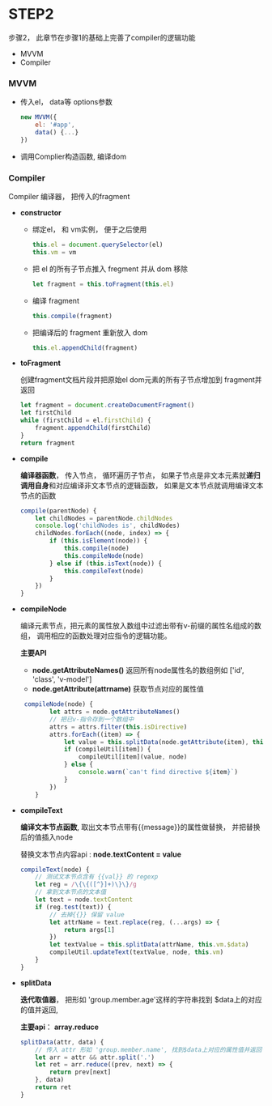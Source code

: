 # STEP2
步骤2， 此章节在步骤1的基础上完善了compiler的逻辑功能
* MVVM
* Compiler



### MVVM

- 传入el， data等 options参数

  ```js
  new MVVM({
      el: '#app',
      data() {...}
  })
  ```

- 调用Complier构造函数, 编译dom





### Compiler

Compiler 编译器， 把传入的fragment

* **constructor**

  * 绑定el， 和 vm实例， 便于之后使用

    ```js
    this.el = document.querySelector(el)
    this.vm = vm
    ```

  * 把 el 的所有子节点推入 fregment  并从 dom 移除

    ```js
    let fragment = this.toFragment(this.el)
    ```

  * 编译 fragment 

    ```js
    this.compile(fragment)
    ```

  * 把编译后的 fragment 重新放入 dom

    ```js
    this.el.appendChild(fragment)
    ```

* **toFragment**

  创建fragment文档片段并把原始el dom元素的所有子节点增加到 fragment并返回

  ```js
  let fragment = document.createDocumentFragment()
  let firstChild
  while (firstChild = el.firstChild) {
      fragment.appendChild(firstChild)
  }
  return fragment
  ```

* **compile**

  **编译器函数**， 传入节点， 循环遍历子节点， 如果子节点是非文本元素就**递归调用自身**和对应编译非文本节点的逻辑函数， 如果是文本节点就调用编译文本节点的函数

  ```js
  compile(parentNode) {
      let childNodes = parentNode.childNodes
      console.log('childNodes is', childNodes)
      childNodes.forEach((node, index) => {
          if (this.isElement(node)) {
              this.compile(node)
              this.compileNode(node)
          } else if (this.isText(node)) {
              this.compileText(node)
          }
      })
  }
  ```

* **compileNode**

  编译元素节点，把元素的属性放入数组中过滤出带有v-前缀的属性名组成的数组， 调用相应的函数处理对应指令的逻辑功能。

  **主要API**

  * **node.getAttributeNames()** 返回所有node属性名的数组例如 ['id', 'class', 'v-model']
  * **node.getAttribute(attrname)**  获取节点对应的属性值 

  ```js
   compileNode(node) {
          let attrs = node.getAttributeNames()
          // 把已v-指令存到一个数组中
          attrs = attrs.filter(this.isDirective)
          attrs.forEach((item) => {
              let value = this.splitData(node.getAttribute(item), this.vm.$data)
              if (compileUtil[item]) {
                  compileUtil[item](value, node)
              } else {
                  console.warn(`can't find directive ${item}`)
              }
          })
      }
  ```

* **compileText**

  **编译文本节点函数**, 取出文本节点带有{{message}}的属性做替换， 并把替换后的值插入node

  替换文本节点内容api :  **node.textContent = value**

  ```js
  compileText(node) {
      // 测试文本节点含有 {{val}} 的 regexp
      let reg = /\{\{([^}]+)\}\}/g
      // 拿到文本节点的文本值
      let text = node.textContent
      if (reg.test(text)) {
          // 去掉{{}} 保留 value
          let attrName = text.replace(reg, (...args) => {
              return args[1]
          })
          let textValue = this.splitData(attrName, this.vm.$data)
          compileUtil.updateText(textValue, node, this.vm)
      }
  }
  ```

* **splitData**

  **迭代取值器**， 把形如 'group.member.age'这样的字符串找到 $data上的对应的值并返回,

  **主要api**： **array.reduce**

  ```js
  splitData(attr, data) {
      // 传入 attr 形如 'group.member.name', 找到$data上对应的属性值并返回
      let arr = attr && attr.split('.')
      let ret = arr.reduce((prev, next) => {
          return prev[next]
      }, data)
      return ret
  }
  ```


